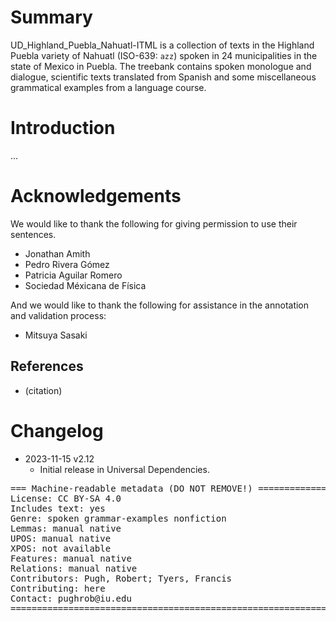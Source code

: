 # Summary


UD_Highland_Puebla_Nahuatl-ITML is a collection of texts in the Highland Puebla variety of Nahuatl (ISO-639: `azz`) spoken in 24 municipalities
in the state of Mexico in Puebla. The treebank contains spoken monologue and dialogue, scientific texts translated from Spanish and some miscellaneous
grammatical examples from a language course.


# Introduction

...


# Acknowledgements

We would like to thank the following for giving permission to use their sentences.
* Jonathan Amith 
* Pedro Rivera Gómez
* Patricia Aguilar Romero
* Sociedad Méxicana de Física

And we would like to thank the following for assistance in the annotation and validation process:
* Mitsuya Sasaki


## References

* (citation)


# Changelog

* 2023-11-15 v2.12
  * Initial release in Universal Dependencies.


<pre>
=== Machine-readable metadata (DO NOT REMOVE!) ================================
License: CC BY-SA 4.0
Includes text: yes
Genre: spoken grammar-examples nonfiction
Lemmas: manual native
UPOS: manual native
XPOS: not available
Features: manual native
Relations: manual native
Contributors: Pugh, Robert; Tyers, Francis
Contributing: here
Contact: pughrob@iu.edu
===============================================================================
</pre>
